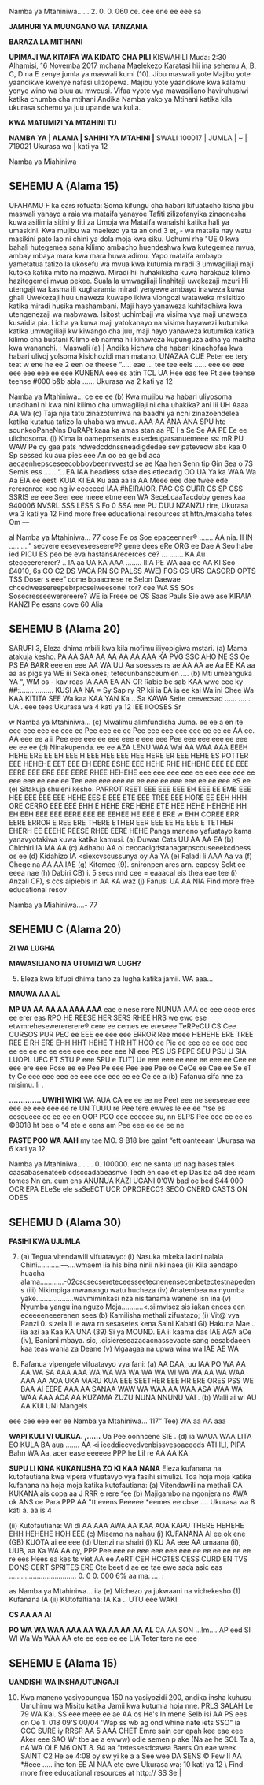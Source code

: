 Namba ya Mtahiniwa...... 2. 0. 0. 060 ce. cee ene ee eee sa

**JAMHURI YA MUUNGANO WA TANZANIA**

**BARAZA LA MITIHANI**

**UPIMAJI WA KITAIFA WA KIDATO CHA PILI**
KISWAHILI
Muda: 2:30 Alhamisi, 16 Novemba 2017 mchana
Maelekezo
Karatasi hii ina sehemu A, B, C, D na E zenye jumla ya maswali kumi (10).
Jibu maswali yote
Majibu yote yaandikwe kwenye nafasi ulizopewa.
Majibu yote yaandikwe kwa kalamu yenye wino wa bluu au mweusi.
Vifaa vyote vya mawasiliano haviruhusiwi katika chumba cha mtihani
Andika Namba yako ya Mtihani katika kila ukurasa schemu ya juu upande wa kulia.

**KWA MATUMIZI YA MTAHINI TU**

**NAMBA YA | ALAMA | SAHIHI YA MTAHINI |**
SWALI
100017
| JUMLA
|
~ | 719021
Ukurasa wa | kati ya 12

Namba ya Miahiniwa

## SEHEMU A (Alama 15)
UFAHAMU
F ka ears rofuata:
Soma kifungu cha habari kifuatacho kisha jibu maswali yanayo a raia wa mataifa yanayoe
Tafiti zilizofanyika zinaonesha kuwa asilimia sitini y fiti za Umoja wa Mataifa wanaishi katika hali ya umaskini. Kwa mujibu wa maelezo ya ta an ond 3 et, - wa mataila nay watu masikini pato lao ni chini ya dola moja kwa siku. Uchumi rhe "UE 0 kwa bahali hutegemea sana kilimo ambacho huendeshwa kwa kutegemea mvua, ambay mbaya mara kwa mara huwa adimu.
Yapo mataifa ambayo yametatua tatizo la ukosefu wa mvua kwa kutumia miradi 3
umwagiliaji maji kutoka katika mito na maziwa. Miradi hii huhakikisha kuwa harakauz kilimo hazitegemei mvua pekee. Suala la umwagiliaji linahitaji uwekezaji mzuri Hi utengaji wa kasma ili kugharamia miradi yenyewe ambayo inaweza kuwa ghali
Uwekezaji huu unaweza kuwapo ikiwa viongozi wataweka msisitizo katika miradi husika mashambani. Maji hayo yanaweza kuhifadhiwa kwa utengenezaji wa mabwawa. Isitost uchimbaji wa visima vya maji unaweza kusaidia pia.
Licha ya kuwa maji yatokanayo na visima hayawezi kutumika katika umwagiliaji kw kiwango cha juu, maji hayo yanaweza kutumika katika kilimo cha bustani Kilimo eb namna hii kinaweza kupunguza adha ya maisha kwa wananchi. :
Maswali
(a) | Andika kichwa cha habari kinachofaa kwa habari ulivoj yolsoma kisichozidi man matano,
UNAZAA CUE Peter ee tery teat w ene he ee 2 een oe theese
”.....
eae
...
tee tee eels
......
eee ee eee eee eee eee ee eee
KUNENA
eee es atin TCL UA
Hee eas tee
Pt aee teense teense
#000 b&b abla
......
Ukurasa wa 2 kati ya 12

Namba ya Mtahiniwa... ce ee ee
(b) Kwa mujibu wa habari uliyosoma unadhani ni kwa nini kilimo cha umwagiliaji ni cha uhakika?
ani iii UH Aaaa AA Wa
(c) Taja njia tatu zinazotumiwa na baadhi ya nchi zinazoendelea katika kutatua tatizo la uhaba wa mvua.
AAA AA ANA ANA SPU hte sounkeoPaneNns DuRAPt kaaa ka amas stan aa
PE I
a Se Se AA
PE Ee ee ulichosoma.
(i) Kima ia oamepmsents eusedeugarsanuemeee ss:
mR
PU WAW
Pe cy gaa pats ndwedcddnssneadigdedee sev pateveow abs kaa 0 Sp sessed ku aua pies eee An oo ea ge bd aca aecaenhepsceseecobbovbeenrvvestd se ae Kaa hen Senn tip Gin Sea o 7S Semis ess ...... “..
EA IAA headless sdae des etlecad’g OO UA Ya ka WAA Wa Aa EIA ee eesti KUIA
KI EA Ku aaa aa ia AA Meee eee dee twee ede rererenree
«oe ng iv eecceed IAA #hEIRAIOR. PAG CS CURR CS SP CSS SSRIS ee eee Seer eee meee etme een WA
SeceLcaaTacdoby genes kaa 940006 NVSRL SSS LESS S Fo 0 SSA eee PU DUU NZANZU rire,
Ukurasa wa 3 kati ya 12
Find more free educational resources at httn./makiaha tetes Om —

al Namba ya Mtahiniwa... 77 cose
Fe os Soe epaceenner®
.......
AA nia.
II IN
.....
....”
secvere eeseveseeseere®?
gene dees eRe ORG ee
Dae A Seo habe ied
PICU ES peo be eva hastansArecerces ce?
...
.......
KA Au steceeerererer?
..
IA
aa
UA KA AAA
........
IIIA
PE WA aaa ee AA KI
Seo £4010, 6s CO C2 DS
VACA RN SC PALSS AWE) FOS CS URS OASORD OPTS TSS Doser s eee”
come bpaacnese re Selon
Daewae chcedweasereepebrprcseiweesonel tor?
cee WA SS SOs
Sosecresseewerereere?
WE ia Freee oe OS Saas
Pauls Sie awe ase KIRAIA KANZI Pe essns cove 60 Alia

## SEHEMU B (Alama 20)
SARUFI
3, Eleza dhima mbili kwa kila mofimu iliyopigiwa mstari.
(a) Mama atakuja kesho.
PA AA SAA AA AA AA AA AAA KA PVG SSC AHO NE SS Oe PS EA
BARR eee en eee
AA WA UU Aa soesses rs ae
AA AA ae Aa EE
KA aa aa as pigs ya WE iii
Seka ones;
tetecunbansceumien
....
(b) Mti umeanguka
YA “,
WM os - kav reas IA AAA EA AN CR
Rabie be sab KAA
wwe eee ky
##:....... .........
KUSI AA NA = Sy Sap ry RP kii ia
EA
ia ee kai Wa ini Chee Wa KAA
KITITA SEE
Wa kaa KAA YAN Ka ..
Sa KAWA Seite ceevecsad
......
....
.
UA
.
eee tees
Ukurasa wa 4 kati ya 12
IEE IIOOSES Sr

w Namba ya Mtahiniwa...
(c) Mwalimu alimfundisha Juma.
ee ee a en ite eee eee eee ee eee ee Pee eee ee ee Pee eee eee eee eee ee ee ee AA
ee. AA
eee ee a ii Pee eee eee ee eee eee e eee eee Pee eee eee eee ee eee ee ee ee
(d) Ninakupenda.
ee ee AZA LENU WAA
Wai AA WAA AAA EEEH HEHE ERE EE EH EEE H EEE HEE EEE HEE HERE ER EEE HEHE ES
POTTER EEE HEHEHE EET EEE EH EERE ESHE EEE HEHE RHE HEHEHE EEE EE EEE EERE EEE ERE EEE EERE RHEE HEHEHE
eee eee eee eee ee eee eee eee ee eee eee ee eee ee Tee eee eee eee ee ee eee ee eee eee ee ee eee eS ee
(e) Sitakuja shuleni kesho.
PARROT REET EEE EEE EEE EH EEE EE EME EEE HEE EEE EEE EEE HEHE EES E EEE ETE EEE TREE EEE HORE EE EEH HHH ORE
CERRO EEE EEE EHH E HEHE ERE HEHE ETE HEE HEHE HEHEHE HH EH EEH EEE EEE EERE EEE EE EEHEE HE EEE E ERE w EHH
COREE ERR EERE ERROR E REE ERE THERE ETHER EER EEE EE HE EEE E TETHER EHERH EE EEEHE REESE RHEE EERE HEHE
Panga maneno yafuatayo kama yanavyotakiwa kuwa katika kamusi.
(a) Duwaa Cats UU AA AA EA
(b) Chichiri IA MA AA
(c) Adhabu AA oi ceccacigdstanagarpscouseeekcdoess os ee
(d) Kidahizo IA <siexcvscussunya oy Aa YA
(e) Faladi li AAA Aa va
(f) Chege na AA AA IAE
(g) Kitomeo (9). snironpen ares arn. eapesy Sekt ee eeea nae
(h) Dabiri CB) i. 5 secs nnd cee = eaaacal eis thea eae tee
(i) Anzali CF), s ccs aipiebis in AA KA waz
(j) Fanusi UA AA NIA
Find more free educational resov

Namba ya Miahiniwa....- 77

## SEHEMU C (Alama 20)

**ZI WA LUGHA**

**MAWASILIANO NA UTUMIZI WA LUGH?**

5. Eleza kwa kifupi dhima tano za lugha katika jamii.
WA aaa...

**MAUWA AA AL**

**MP UA AA AA AA AAA AAA**
eae e nese rere
NUNUA AAA ee eee cece eres ee erer eas
RPO HE REESE HER SERS RHEE HRS we ewc ese etwmrehesewerererere®
cere ee cemes ee ereseee
TeRPeCU CS Cee CURSOS PUR PEC ee EEE ee eee eee
ERROR Ree meee HEHEHE ERE TREE REE E RH ERE EHH HHT HEHE T HR HT HOO ee
Pie ee eee ee ee eee eee ee ee ee ee ee eee eee eee eee eee NI
eee PES US PEPE SEU PSU U SIA LUOPL UEC ET STU P eee SPU e TUT) Ue eee eee ee eee ee eee ee Cee ee eee ere eee Pose ee ee Pee Pe eee Pee eee Pee oe CeCe ee Cee ee Se eT ty Ce eee eee eee ee eee eee eee ee ee
Ce ee a
(b) Fafanua sifa nne za misimu.
Ii .

**.............. UWIHI WIKI**
WA AUA
CA ee ee ee ne
Peet eee ne seeseeae eee eee ee eee eee ee re UN TUUU re
Pee tere ewwes le ee ee
“tse es ceseueee ee ee ee en
OOP PCO eee eeecee su,
nn
SLPS Pee eee ee ee es
©8018 ht bee o
"4 ete e eens am
Pee eee ee ee ee ne

**PASTE POO WA AAH**
my tae MO. 9 B18 bre gaint
“ett oanteeam
Ukurasa wa 6 kati ya 12

Namba ya Mtahiniwa.... ... 0. 100000. ero ne santa ud nag bases tales caasabasenateeb cdsccadabeasnve Tech en cao et ep Das ba a4 dee ream tomes Nn en.
eum ens ANUNUA KAZI
UGANI 0'0W bad oe bed S44 000 OCR EPA ELeSe ele saSeECT UCR OPRORECC? SECO CNERD CASTS ON ODES

## SEHEMU D (Alama 30)

**FASIHI KWA UJUMLA**

7. (a) Tegua vitendawili vifuatavyo:
(i) Nasuka mkeka lakini nalala Chini............—....wmaem iia his bina ninii niki naea
(ii) Kila aendapo huacha alama............-02cscsecsereteceesseetecnenensecenbetectestnapedens
(iii) Nikimpiga mwanangu watu hucheza
(iv) Anatembea na nyumba yake...................wavmiminkasi nza nisitanama wanene isn ina
(v) Nyumba yangu ina nguzo Moja...........<.siimvisez sis iakan ences een eceeeeneeerenen sees
(b) Kamilisha methali zifuatazo;
(i) Vit@ vya Panzi 0. sizeia li ie awa rn sesasetes kena Saini Kabati
Gi) Hakuna Mae... iia azi aa Kaa KA UNA
(39) Si ya MOUND. EA ii kaama das IAE AGA aCe
(iv), Baniani mbaya. sic, .cisiereseazacacnassevacte sang eesabdaeen kaa teas wania za Deane
(v) Mgaagaa na upwa wina wa IAE AE WA

8. Fafanua vipengele vifuatavyo vya fani:
(a) AA DAA, uu IAA
PO WA AA AA WA SA AAA AAA WA WA WA WA WA WA WI WA WA AA WA WAA AAA AA AOA UKA MARU KUA EEE SEETHER EEE HR ERE ORES
PSS WE BAA AI EERE AAA AA SANAA WAW WA WAA AA WAA ASA WAA WA WAA AAA AOA AA KUZAMA ZUZU NUNA NNUNU VAI
.
(b) Walii ai wi AU AA KUI UNI Mangels

eee cee eee eer ee
Namba ya Mtahiniwa... 117”
Tee) WA aa AA aaa

**WAPI KULI VI ULIKUA. ,......**
Ua Pee oonncene SIE .
(d) ia WAUA WAA LITA EO KULA BA aua
....... AA
<i ieeddiccvedvenbissvesoaceeds ATI ILI, PIPA
Bahn WA Aa,
acer ease eeeeee
PPP he Lil re AA AA KA

**SUPU LI KINA KUKANUSHA ZO KI KAA NANA**
Eleza kufanana na kutofautiana kwa vipera vifuatavyo vya fasihi simulizi. Toa hoja moja katika kufanana na hoja moja katika kutofautiana:
(a) Vitendawili na methali
CA KUKANA ais copa aa J RRR e rere “ee
(b) Majigambo na ngonjera ns
AWA ok ANS oe Para
PPP AA
"tt evens
Peeeee
*eemes ee cbse
....
Ukurasa wa 8 kati a. aa is
4

(ii) Kutofautiana:
Wi di AA AAA AWA AA KAA AOA KAPU THERE HEHEHE EHH HEHEHE HOH EEE
(c) Misemo na nahau
(i) KUFANANA AI ee ok ene
(GB) KUOTA ai ee eee
(d) Utenzi na shairi
(i) KU AA eee AA umaana
(ii), UUB, aa Ka WA AA oy,
PPP Pee eee ee eee eee eee eee ee ee ee ee ee ee re ees Hees ea kes ts viet AA
ee AeRT CEH HCGTES CESS CURD EN TVS DONS CERT SPRITES ERE Cte beet d ae ee tae ewe sada asic eas
.................................. 0. 0 0. 000 6% aa ma. .... :

as Namba ya Mtahiniwa... iia
(e) Michezo ya jukwaani na vichekesho
(1) Kufanana IA
(ii) KUtofaltiana: IA Ka
..
UTU eee WAKI

**CS AA AA AI**

**PO WA WA WAA AAA AA WA AA AA AA AL**
CA AA SON
...!m....
AP eed SI WI Wa Wa WAA AA
ete ee eee ee ee LIA
Teter tere ne eee

## SEHEMU E (Alama 15)

**UANDISHI WA INSHA/UTUNGAJI**

10. Kwa maneno yasiyopungua 150 na yasiyozidi 200, andika insha kuhusu Umuhimu wa
Misitu katika Jamii kwa kutumia hoja nne.
PRLS SALAH Le 79 WA Kai.
SS eee meee ee ae AA os He's ln mene Selb isi AA
PS ees on Oe 1. 018 09'S 00/04 'Wap ss wb ag ond whine nate iets SSO" ia CCC SURE iy RRSP AA 5
AAA CHET Emre sain cer epah kee eae eee Aker eee SAO Wr tbe ae a ewww) odie semen p ake
(Na ae he SOL Ta a,
nA WA OLE M6 ONT 8. 94 aa
“tetessesdcavea
Baers On eae week SAINT C2 He ae 4:08 oy sw yi ke a a
See wee
DA SENS © Few II AA
*#eee
.....
ihe ton EE AI NAA
ete ewe
Ukurasa wa: 10 kati ya 12
\ Find more free educational resources at http://
SS Se |